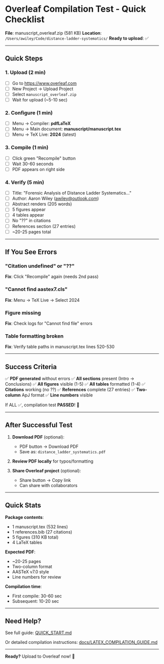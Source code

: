 # Overleaf Compilation Test - Quick Checklist

**File**: manuscript_overleaf.zip (581 KB)
**Location**: `/Users/awiley/Code/distance-ladder-systematics/`
**Ready to upload**: ✅

---

## Quick Steps

### 1. Upload (2 min)
- [ ] Go to https://www.overleaf.com
- [ ] New Project → Upload Project
- [ ] Select `manuscript_overleaf.zip`
- [ ] Wait for upload (~5-10 sec)

### 2. Configure (1 min)
- [ ] Menu → Compiler: **pdfLaTeX**
- [ ] Menu → Main document: **manuscript/manuscript.tex**
- [ ] Menu → TeX Live: **2024** (latest)

### 3. Compile (1 min)
- [ ] Click green "Recompile" button
- [ ] Wait 30-60 seconds
- [ ] PDF appears on right side

### 4. Verify (5 min)
- [ ] Title: "Forensic Analysis of Distance Ladder Systematics..."
- [ ] Author: Aaron Wiley (awiley@outlook.com)
- [ ] Abstract renders (205 words)
- [ ] 5 figures appear
- [ ] 4 tables appear
- [ ] No "??" in citations
- [ ] References section (27 entries)
- [ ] ~20-25 pages total

---

## If You See Errors

### "Citation undefined" or "??"
**Fix**: Click "Recompile" again (needs 2nd pass)

### "Cannot find aastex7.cls"
**Fix**: Menu → TeX Live → Select 2024

### Figure missing
**Fix**: Check logs for "Cannot find file" errors

### Table formatting broken
**Fix**: Verify table paths in manuscript.tex lines 520-530

---

## Success Criteria

✅ **PDF generated** without errors
✅ **All sections** present (Intro → Conclusions)
✅ **All figures** visible (1-5)
✅ **All tables** formatted (1-4)
✅ **Citations** working (no ??)
✅ **References** complete (27 entries)
✅ **Two-column** ApJ format
✅ **Line numbers** visible

If ALL ✅, compilation test **PASSED**! 🎉

---

## After Successful Test

1. **Download PDF** (optional):
   - PDF button → Download PDF
   - Save as: `distance_ladder_systematics.pdf`

2. **Review PDF locally** for typos/formatting

3. **Share Overleaf project** (optional):
   - Share button → Copy link
   - Can share with collaborators

---

## Quick Stats

**Package contents**:
- 1 manuscript.tex (532 lines)
- 1 references.bib (27 citations)
- 5 figures (310 KB total)
- 4 LaTeX tables

**Expected PDF**:
- ~20-25 pages
- Two-column format
- AASTeX v7.0 style
- Line numbers for review

**Compilation time**:
- First compile: 30-60 sec
- Subsequent: 10-20 sec

---

## Need Help?

See full guide: [QUICK_START.md](QUICK_START.md)

Or detailed compilation instructions: [docs/LATEX_COMPILATION_GUIDE.md](docs/LATEX_COMPILATION_GUIDE.md)

---

**Ready?** Upload to Overleaf now! 🚀
